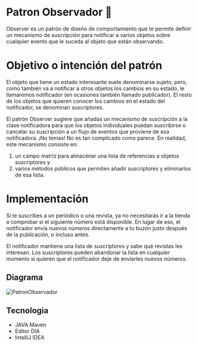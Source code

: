 # Patron Observador :rocket:

Observer es un patrón de diseño de comportamiento que te permite definir un mecanismo de suscripción para notificar a varios objetos sobre cualquier evento que le suceda al objeto que están observando.

# Objetivo o intención del patrón

El objeto que tiene un estado interesante suele denominarse sujeto, pero, como también va a notificar a otros objetos los cambios en su estado, le llamaremos notificador (en ocasiones también llamado publicador). El resto de los objetos que quieren conocer los cambios en el estado del notificador, se denominan suscriptores.

El patrón Observer sugiere que añadas un mecanismo de suscripción a la clase notificadora para que los objetos individuales puedan suscribirse o cancelar su suscripción a un flujo de eventos que proviene de esa notificadora. ¡No temas! No es tan complicado como parece. En realidad, este mecanismo consiste en: 

1.  un campo matriz para almacenar una lista de referencias a objetos suscriptores y
2.  varios métodos públicos que permiten añadir suscriptores y eliminarlos de esa lista.

# Implementación

Si te suscribes a un periódico o una revista, ya no necesitarás ir a la tienda a comprobar si el siguiente número está disponible. En lugar de eso, el notificador envía nuevos números directamente a tu buzón justo después de la publicación, o incluso antes.

El notificador mantiene una lista de suscriptores y sabe qué revistas les interesan. Los suscriptores pueden abandonar la lista en cualquier momento si quieren que el notificador deje de enviarles nuevos números.

## Diagrama

![PatronObservador](https://github.com/Jhon599/PatronObservador/assets/143898470/6e622553-0ff6-4c47-ab1c-874d2dfef3d0)

## Tecnologia
- JAVA Maven
- Editor DIA
- IntelliJ IDEA
